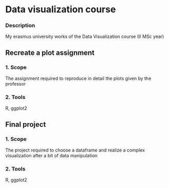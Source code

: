 # Data visualization course

### Description
My erasmus university works of the Data Visualization course (II MSc year)

## Recreate a plot assignment

### 1. Scope
The assignment required to reproduce in detail the plots given by the professor

### 2. Tools
R, ggplot2

## Final project

### 1. Scope
The project required to choose a dataframe and realize a complex visualization after a bit of data manipulation

### 2. Tools
R, ggplot2
